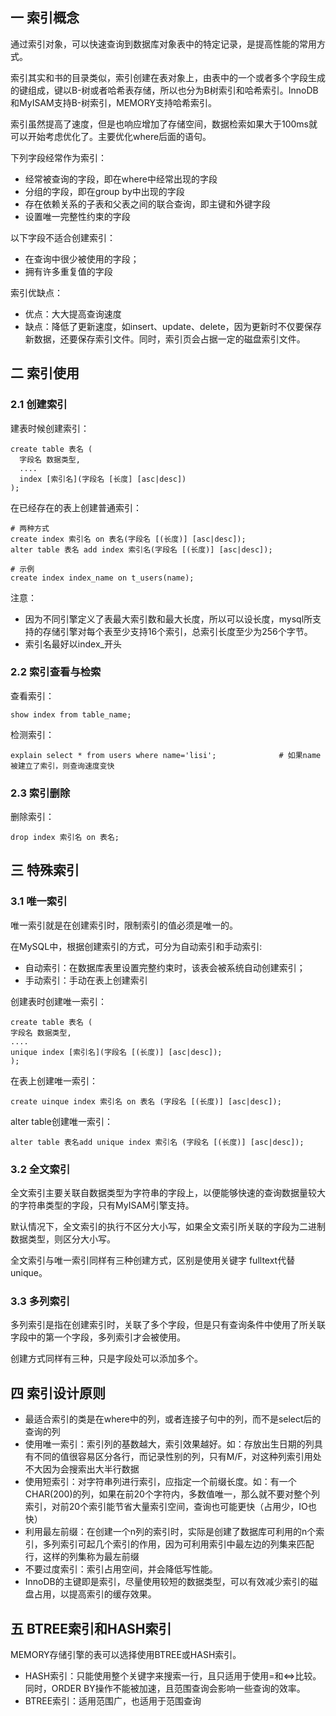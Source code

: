 ## 一 索引概念

通过索引对象，可以快速查询到数据库对象表中的特定记录，是提高性能的常用方式。  

索引其实和书的目录类似，索引创建在表对象上，由表中的一个或者多个字段生成的键组成，键以B-树或者哈希表存储，所以也分为B树索引和哈希索引。InnoDB和MyISAM支持B-树索引，MEMORY支持哈希索引。  

索引虽然提高了速度，但是也响应增加了存储空间，数据检索如果大于100ms就可以开始考虑优化了。主要优化where后面的语句。  


下列字段经常作为索引：
- 经常被查询的字段，即在where中经常出现的字段
- 分组的字段，即在group by中出现的字段
- 存在依赖关系的子表和父表之间的联合查询，即主键和外键字段
- 设置唯一完整性约束的字段

以下字段不适合创建索引：
- 在查询中很少被使用的字段；
- 拥有许多重复值的字段

索引优缺点：
- 优点：大大提高查询速度
- 缺点：降低了更新速度，如insert、update、delete，因为更新时不仅要保存新数据，还要保存索引文件。同时，索引页会占据一定的磁盘索引文件。

## 二 索引使用

### 2.1 创建索引

建表时候创建索引：
```
create table 表名 (
  字段名 数据类型,
  ....
  index [索引名](字段名 [长度] [asc|desc])
);
```

在已经存在的表上创建普通索引：
```
# 两种方式
create index 索引名 on 表名(字段名 [(长度)] [asc|desc]);
alter table 表名 add index 索引名(字段名 [(长度)] [asc|desc]);

# 示例
create index index_name on t_users(name);
```

注意：
- 因为不同引擎定义了表最大索引数和最大长度，所以可以设长度，mysql所支持的存储引擎对每个表至少支持16个索引，总索引长度至少为256个字节。
- 索引名最好以index_开头

### 2.2 索引查看与检索

查看索引：
```
show index from table_name;
```

检测索引：
```
explain select * from users where name='lisi';		        # 如果name被建立了索引，则查询速度变快
```

### 2.3 索引删除

删除索引：
```
drop index 索引名 on 表名;
```

## 三 特殊索引

### 3.1 唯一索引

唯一索引就是在创建索引时，限制索引的值必须是唯一的。  

在MySQL中，根据创建索引的方式，可分为自动索引和手动索引:
- 自动索引：在数据库表里设置完整约束时，该表会被系统自动创建索引；
- 手动索引：手动在表上创建索引

创建表时创建唯一索引：
```
create table 表名 (
字段名 数据类型,
....
unique index [索引名](字段名 [(长度)] [asc|desc]);
);
```

在表上创建唯一索引：
```
create uinque index 索引名 on 表名 (字段名 [(长度)] [asc|desc]);
```

alter table创建唯一索引：
```
alter table 表名add unique index 索引名 (字段名 [(长度)] [asc|desc]); 
```

### 3.2 全文索引

全文索引主要关联自数据类型为字符串的字段上，以便能够快速的查询数据量较大的字符串类型的字段，只有MyISAM引擎支持。   

默认情况下，全文索引的执行不区分大小写，如果全文索引所关联的字段为二进制数据类型，则区分大小写。  

全文索引与唯一索引同样有三种创建方式，区别是使用关键字 fulltext代替unique。  

### 3.3 多列索引

多列索引是指在创建索引时，关联了多个字段，但是只有查询条件中使用了所关联字段中的第一个字段，多列索引才会被使用。  

创建方式同样有三种，只是字段处可以添加多个。

## 四 索引设计原则

- 最适合索引的类是在where中的列，或者连接子句中的列，而不是select后的查询的列
- 使用唯一索引：索引列的基数越大，索引效果越好。如：存放出生日期的列具有不同的值很容易区分各行，而记录性别的列，只有M/F，对这种列索引用处不大因为会搜索出大半行数据
- 使用短索引：对字符串列进行索引，应指定一个前缀长度。如：有一个CHAR(200)的列，如果在前20个字符内，多数值唯一，那么就不要对整个列索引，对前20个索引能节省大量索引空间，查询也可能更快（占用少，IO也快）
- 利用最左前缀：在创建一个n列的索引时，实际是创建了数据库可利用的n个索引，多列索引可起几个索引的作用，因为可利用索引中最左边的列集来匹配行，这样的列集称为最左前缀
- 不要过度索引：索引占用空间，并会降低写性能。
- InnoDB的主键即是索引，尽量使用较短的数据类型，可以有效减少索引的磁盘占用，以提高索引的缓存效果。

## 五 BTREE索引和HASH索引

MEMORY存储引擎的表可以选择使用BTREE或HASH索引。
- HASH索引：只能使用整个关键字来搜索一行，且只适用于使用=和<=>比较。同时，ORDER BY操作不能被加速，且范围查询会影响一些查询的效率。
- BTREE索引：适用范围广，也适用于范围查询




